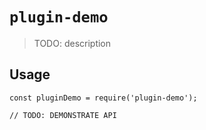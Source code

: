 # `plugin-demo`

> TODO: description

## Usage

```
const pluginDemo = require('plugin-demo');

// TODO: DEMONSTRATE API
```
